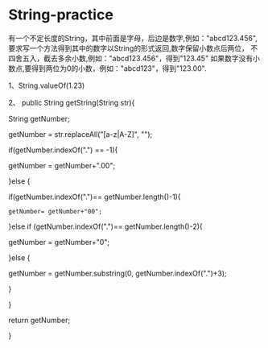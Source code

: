 # String-practice
有一个不定长度的String，其中前面是字母，后边是数字,例如："abcd123.456", 要求写一个方法得到其中的数字以String的形式返回,数字保留小数点后两位， 不四舍五入，截去多余小数,例如："abcd123.456"，得到"123.45" 如果数字没有小数点,要得到两位为0的小数，例如："abcd123"，得到"123.00".

1、String.valueOf(1.23)

2、 public String getString(String str){

 String getNumber;

 getNumber = str.replaceAll("[a-z|A-Z]", "");

 if(getNumber.indexOf(".") == -1){

  getNumber = getNumber+".00";

  }else {

  if(getNumber.indexOf(".")== getNumber.length()-1){

    getNumber= getNumber+"00";

   }else if (getNumber.indexOf(".")== getNumber.length()-2){

   getNumber = getNumber+"0";

   }else {

   getNumber = getNumber.substring(0, getNumber.indexOf(".")+3);

   }

  }

 return getNumber;

 } 
